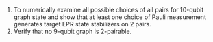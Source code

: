 1. To numerically examine all possible choices of all pairs for 10-qubit graph state and show that at least one choice of Pauli measurement generates target EPR state stabilizers on 2 pairs.
2. Verify that no 9-qubit graph is 2-pairable.
